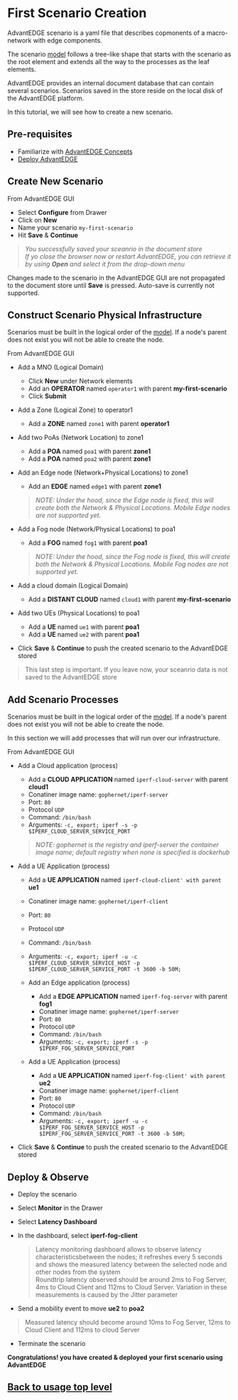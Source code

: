 # First Scenario Creation
AdvantEDGE scenario is a yaml file that describes copmonents of a macro-network with edge components.

The scenario [model](../concepts/md#macro-network-model) follows a tree-like shape that starts with the scenario as the root element and extends all the way to the processes as the leaf elements.

AdvantEDGE provides an internal document database that can contain several scenarios. Scenarios saved in the store reside on the local disk of the AdvantEDGE platform.

In this tutorial, we will see how to create a new scenario.

## Pre-requisites
- Familiarize with [AdvantEDGE Concepts](../concepts.md)
- [Deploy AdvantEDGE](../deploy.md)

## Create New Scenario
From AdvantEDGE GUI
- Select **Configure** from Drawer
- Click on **New**
- Name your scenario `my-first-scenario`
- Hit **Save** & **Continue**

> _You successfully saved your sceanrio in the document store <br>If yo close the browser now or restart AdvantEDGE, you can retrieve it by using **Open** and select it from the drop-down menu_

Changes made to the scenario in the AdvantEDGE GUI are not propagated to the document store until **Save** is pressed. Auto-save is currently not supported.

## Construct Scenario Physical Infrastructure
Scenarios must be built in the logical order of the [model](../concepts.md#macro-network-model). If a node's parent does not exist you will not be able to create the node.

From AdvantEDGE GUI
- Add a MNO (Logical Domain)
  - Click **New** under Network elements
  - Add an **OPERATOR** named `operator1` with parent **my-first-scenario**
  - Click **Submit**
- Add a Zone (Logical Zone) to operator1
  - Add a **ZONE** named `zone1` with parent **operator1**
- Add two PoAs (Network Location) to zone1
  - Add a **POA** named `poa1` with parent **zone1**
  - Add a **POA** named `poa2` with parent **zone1**
- Add an Edge node (Network+Physical Locations) to zone1
  - Add an **EDGE** named `edge1` with parent **zone1**
  > _NOTE: Under the hood, since the Edge node is fixed, this will create both the Network & Physical Locations. Mobile Edge nodes are not supported yet._

- Add a Fog node (Network/Physical Locations) to poa1
  - Add a **FOG** named `fog1` with parent **poa1**
  > _NOTE: Under the hood, since the Fog node is fixed, this will create both the Network & Physical Locations. Mobile Fog nodes are not supported yet._

- Add a cloud domain (Logical Domain)
  - Add a **DISTANT CLOUD** named `cloud1` with parent **my-first-scenario**
- Add two UEs (Physical Locations) to poa1
  - Add a **UE** named `ue1` with parent **poa1**
  - Add a **UE** named `ue2` with parent **poa1**

- Click **Save** & **Continue** to push the created scenario to the AdvantEDGE stored

> This last step is important. If you leave now, your sceanrio data is not saved to the AdvantEDGE store

## Add Scenario Processes
Scenarios must be built in the logical order of the [model](../concepts.md#macro-network-model). If a node's parent does not exist you will not be able to create the node.

In this section we will add processes that will run over our infrastructure.

From AdvantEDGE GUI
- Add a Cloud application (process)
  - Add a **CLOUD APPLICATION** named `iperf-cloud-server` with parent **cloud1**
  - Conatiner image name: `gophernet/iperf-server`
  - Port: `80`
  - Protocol `UDP`
  - Command: `/bin/bash`
  - Arguments: `-c, export; iperf -s -p $IPERF_CLOUD_SERVER_SERVICE_PORT`
  > _NOTE: gophernet is the registry and iperf-server the container image name; default registry when none is specified is dockerhub_

- Add a UE Application (process)
  - Add a **UE APPLICATION** named `iperf-cloud-client' with parent` **ue1**
  - Conatiner image name: `gophernet/iperf-client`
  - Port: `80`
  - Protocol `UDP`
  - Command: `/bin/bash`
  - Arguments: `-c, export; iperf -u -c $IPERF_CLOUD_SERVER_SERVICE_HOST -p $IPERF_CLOUD_SERVER_SERVICE_PORT -t 3600 -b 50M;`

  - Add an Edge application (process)
    - Add a **EDGE APPLICATION** named `iperf-fog-server` with parent **fog1**
    - Conatiner image name: `gophernet/iperf-server`
    - Port: `80`
    - Protocol `UDP`
    - Command: `/bin/bash`
    - Arguments: `-c, export; iperf -s -p $IPERF_FOG_SERVER_SERVICE_PORT`

  - Add a UE Application (process)
    - Add a **UE APPLICATION** named `iperf-fog-client' with parent` **ue2**
    - Conatiner image name: `gophernet/iperf-client`
    - Port: `80`
    - Protocol `UDP`
    - Command: `/bin/bash`
    - Arguments: `-c, export; iperf -u -c $IPERF_FOG_SERVER_SERVICE_HOST -p $IPERF_FOG_SERVER_SERVICE_PORT -t 3600 -b 50M;`

- Click **Save** & **Continue** to push the created scenario to the AdvantEDGE stored

## Deploy & Observe
- Deploy the scenario
- Select **Monitor** in the Drawer
- Select **Latency Dashboard**
- In the dashboard, select **iperf-fog-client**

  > Latency monitoring dashboard allows to observe latency characteristicsbetween the nodes; it refreshes every 5 seconds and shows the measured latency between the selected node and other nodes from the system  <br>Roundtrip latency observed should be around 2ms to Fog Server, 4ms to Cloud Client and 112ms to Cloud Server. Variation in these measurements is caused by the Jitter parameter

- Send a mobility event to move **ue2** to **poa2**
> Measured latency should become around 10ms to Fog Server, 12ms to Cloud Client and 112ms to cloud Server

- Terminate the scenario


**Congratulations! you have created & deployed your first scenario using AdvantEDGE**

## [Back to usage top level](../use.md)
